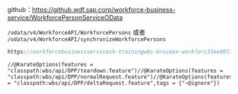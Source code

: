 

github：https://github.wdf.sap.corp/workforce-business-service/WorkforcePersonServiceOData

`/odata/v4/WorkforceAPI/WorkforcePersons`  或者 `/odata/v4/WorkforceAPI/synchronizeWorkforcePersons `

 



 

```java
https://workforcebusinessservicesh-trainingwbs-bruceex-workforc33ee8073.cfapps.sap.hana.ondemand.com/odata/v4/WorkforceAPI/WorkforcePersons?$expand=workAssignments($expand=privateAddresses,paymentDetails),privateAddresses&filterPrivateAddress=true
```



```
//@KarateOptions(features = "classpath:wbs/api/DPP/teardown.feature")//@KarateOptions(features = "classpath:wbs/api/DPP/normalRequest.feature")//@KarateOptions(features = "classpath:wbs/api/DPP/deltaRequest.feature",tags = {"~@ignore"})
```